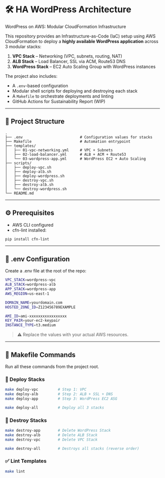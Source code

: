 # 🛠️ HA WordPress Architecture

 WordPress on AWS: Modular CloudFormation Infrastructure

This repository provides an Infrastructure-as-Code (IaC) setup using AWS CloudFormation to deploy a **highly available WordPress application** across 3 modular stacks:

1. **VPC Stack** – Networking (VPC, subnets, routing, NAT)
2. **ALB Stack** – Load Balancer, SSL via ACM, Route53 DNS
3. **WordPress Stack** – EC2 Auto Scaling Group with WordPress instances

The project also includes:

- A `.env`-based configuration
- Modular shell scripts for deploying and destroying each stack
- A `Makefile` to orchestrate deployments and linting
- GitHub Actions for Sustainability Report (WIP)

---

## 📁 Project Structure

```text
.
├── .env                          # Configuration values for stacks
├── Makefile                      # Automation entrypoint
├── templates/
│   ├── 01-vpc-networking.yml     # VPC + Subnets
│   ├── 02-load-balancer.yml      # ALB + ACM + Route53
│   └── 03-wordpress-app.yml      # WordPress EC2 + Auto Scaling
├── scripts/
│   ├── deploy-vpc.sh
│   ├── deploy-alb.sh
│   ├── deploy-wordpress.sh
│   ├── destroy-vpc.sh
│   ├── destroy-alb.sh
│   └── destroy-wordpress.sh
└── README.md
```
---

## ⚙️ Prerequisites

- AWS CLI configured
- cfn-lint installed:

```sh
pip install cfn-lint
```
---
## 📄 .env Configuration

Create a .env file at the root of the repo:

```sh
VPC_STACK=wordpress-vpc
ALB_STACK=wordpress-alb
APP_STACK=wordpress-app
AWS_REGION=us-east-1

DOMAIN_NAME=yourdomain.com
HOSTED_ZONE_ID=Z123456789EXAMPLE

AMI_ID=ami-xxxxxxxxxxxxxxxxx
KEY_PAIR=your-ec2-keypair
INSTANCE_TYPE=t3.medium
```

> ⚠️ Replace the values with your actual AWS resources.

---

## 🧰 Makefile Commands

Run all these commands from the project root.

### 🔼 Deploy Stacks

```sh
make deploy-vpc         # Step 1: VPC
make deploy-alb         # Step 2: ALB + SSL + DNS
make deploy-app         # Step 3: WordPress EC2 ASG

make deploy-all         # Deploy all 3 stacks
```

### 🔽 Destroy Stacks

```sh
make destroy-app        # Delete WordPress Stack
make destroy-alb        # Delete ALB Stack
make destroy-vpc        # Delete VPC Stack

make destroy-all        # Destroys all stacks (reverse order)
```

### ✅ Lint Templates

```sh
make lint
```